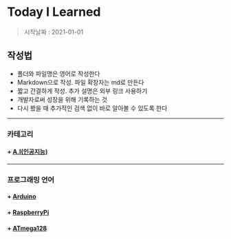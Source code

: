 # Today I Learned

> 시작날짜 : 2021-01-01

## 작성법
+ 폴더와 파일명은 영어로 작성한다
+ Markdown으로 작성. 파일 확장자는 md로 만든다
+ 짧고 간결하게 작성. 추가 설명은 외부 링크 사용하기
+ 개발자로써 성장을 위해 기록하는 것
+ 다시 봤을 때 추가적인 검색 없이 바로 알아볼 수 있도록 한다

***

### 카테고리
#### + [A.I(인공지능)](https://github.com/BOSOEK/TIL/blob/main/A.I/README.md)

***

### 프로그래밍 언어
#### + [Arduino](https://github.com/BOSOEK/TIL/tree/main/language/Arduino)
#### + [RaspberryPi]()
#### + [ATmega128]()

